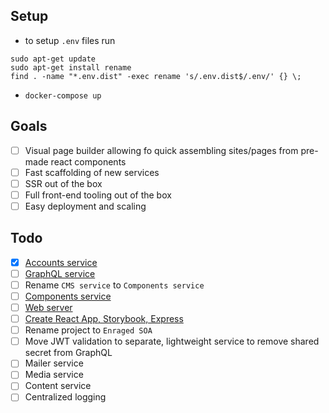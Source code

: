Setup
--

- to setup `.env` files run 
```shell
sudo apt-get update 
sudo apt-get install rename
find . -name "*.env.dist" -exec rename 's/.env.dist$/.env/' {} \;
```
- `docker-compose up`

Goals
--
* [ ] Visual page builder allowing fo quick assembling sites/pages from pre-made react components
* [ ] Fast scaffolding of new services
* [ ] SSR out of the box 
* [ ] Full front-end tooling out of the box
* [ ] Easy deployment and scaling 

Todo
--

* [x] [Accounts service](https://github.com/gniewomir/django-react-cms/tree/master/services/accounts)
* [ ] [GraphQL service](https://github.com/gniewomir/django-react-cms/tree/master/services/graphql)
* [ ] Rename `CMS service` to `Components service` 
* [ ] [Components service](https://github.com/gniewomir/django-react-cms/tree/master/services/cms)
* [ ] [Web server](https://github.com/gniewomir/django-react-cms/tree/master/services/nginx)
* [ ] [Create React App, Storybook, Express](https://github.com/gniewomir/django-react-cms/tree/master/services/react)
* [ ] Rename project to `Enraged SOA`
* [ ] Move JWT validation to separate, lightweight service to remove shared secret from GraphQL
* [ ] Mailer service
* [ ] Media service
* [ ] Content service
* [ ] Centralized logging 